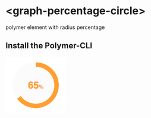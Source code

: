 # \<graph-percentage-circle\>

polymer element with radius percentage

## Install the Polymer-CLI

![alt tag](img/graph-percentage-circle.gif)
